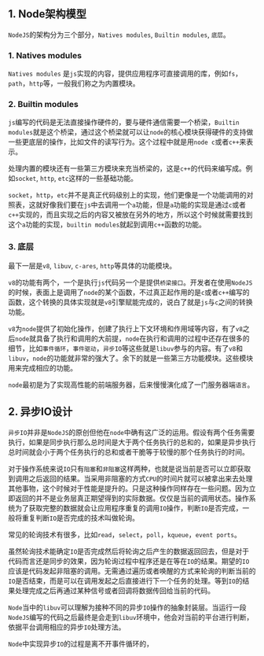 ## 1. Node架构模型

```NodeJS```的架构分为三个部分，````Natives modules````, ```Builtin modules```, ```底层```。

### 1. Natives modules
```Natives modules``` 是```js```实现的内容，提供应用程序可直接调用的库，例如```fs```，```path```，```http```等，一般我们称之为内置模块。

### 2. Builtin modules

```js```编写的代码是无法直接操作硬件的，要与硬件通信需要一个桥梁，```Builtin modules```就是这个桥梁，通过这个桥梁就可以让```node```的核心模块获得硬件的支持做一些更底层的操作，比如文件的读写行为。这个过程中就是用```node c```或者```c++```来表示。

处理内置的模块还有一些第三方模块来充当桥梁的，这是```c++```的代码来编写成。例如```socket```, ```http```, ```etc```这样的一些基础功能。

```socket```，```http```，```etc```并不是真正代码级别上的实现，他们更像是一个功能调用的对照表，这就好像我们要在```js```中去调用一个```a```功能，但是```a```功能的实现是通过```c```或者```c++```实现的，而且实现之后的内容又被放在另外的地方，所以这个时候就需要找到这个```a```功能的实现，```builtin modules```就起到调用```c++```函数的功能。

### 3. 底层

最下一层是```v8```, ```libuv```, ```c-ares```, ```http```等具体的功能模块。

```v8```的功能有两个，一个是执行```js```代码另一个是提供```桥梁接口```。开发者在使用```NodeJS```的时候，表面上是调用了```node```的某个函数，不过真正起作用的是```c```或者```c++```编写的函数，这个转换的具体实现就是```v8```引擎赋能完成的，说白了就是```js```与```c```之间的转换功能。

```v8```为```node```提供了初始化操作，创建了执行上下文环境和作用域等内容，有了```v8```之后```node```就具备了执行和调用的大前提，```node```在执行和调用的过程中还存在很多的细节，比如```事件循环```，```事件驱动```，```异步IO```等这些就是```libuv```参与的内容。有了```v8```和```libuv```，```node```的功能就非常的强大了。余下的就是一些第三方功能模块。这些模块用来完成相应的功能。

```node```最初是为了实现高性能的前端服务器，后来慢慢演化成了一门服务器端```语言```。

## 2. 异步IO设计

```异步IO```并非是```NodeJS```的原创但他在```node```中确有这广泛的运用。假设有两个任务需要执行，如果是同步执行那么总时间是大于两个任务执行的总和的，如果是异步执行总时间就会小于两个任务执行的总和或者干脆等于较慢的那个任务执行的时间。

对于操作系统来说```IO```只有```阻塞```和```非阻塞```这样两种，也就是说当前是否可以立即获取到调用之后返回的结果。当采用非阻塞的方式```CPU```的时间片就可以被拿出来去处理其他事物，这个时候对于性能是提升的。只是这种操作同样存在一些问题。因为立即返回的并不是业务层真正期望得到的实际数据。仅仅是当前的调用状态。操作系统为了获取完整的数据就会让应用程序重复的调用```IO```操作，判断```IO```是否完成，一般将重复判断```IO```是否完成的技术叫做轮询。

常见的轮询技术有很多，比如```read```，```select```，```poll```，```kqueue```，```event ports```。

虽然轮询技术能确定```IO```是否完成然后将轮询之后产生的数据返回回去，但是对于代码而言还是同步的效果，因为轮询过程中程序还是在等在```IO```的结果。期望的```IO```应该是代码发起非阻塞的调用。无需通过遍历或者唤醒的方式来轮询的判断当前的```IO```是否结束，而是可以在调用发起之后直接进行下一个任务的处理。等到```IO```的结果处理完成之后再通过某种信号或者回调将数据传回给当前的代码。

```Node```当中的```libuv```可以理解为接种不同的异步```IO```操作的抽象封装层。当运行一段```NodeJS```编写的代码之后最终是会走到```libuv```环境中，他会对当前的平台进行判断，依据平台调用相应的异步```IO```处理方法。

```Node```中实现异步```IO```的过程是离不开事件循环的，